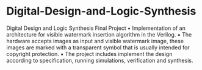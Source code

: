 # Digital-Design-and-Logic-Synthesis
Digital Design and Logic Synthesis  Final Project
▪	Implementation of an architecture for visible watermark insertion algorithm in the Verilog.
▪	The hardware accepts images as input and visible watermark image, these images are marked with a transparent symbol that is usually intended for copyright protection.
▪	The project includes implement the design according to specification, running simulations, verification and synthesis.
